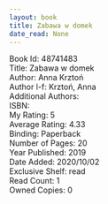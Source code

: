 ```yaml
---
layout: book
title: Zabawa w domek
date_read: None
---
```


Book Id: 48741483<br />
Title: Zabawa w domek<br />
Author: Anna Krztoń<br />
Author l-f: Krztoń, Anna<br />
Additional Authors: <br />
ISBN: <br />
My Rating: 5<br />
Average Rating: 4.33<br />
Binding: Paperback<br />
Number of Pages: 20<br />
Year Published: 2019<br />
Date Added: 2020/10/02<br />
Exclusive Shelf: read<br />
Read Count: 1<br />
Owned Copies: 0<br />


